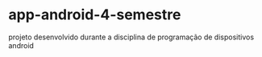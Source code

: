 # app-android-4-semestre
projeto desenvolvido durante a disciplina de programação de dispositivos android
